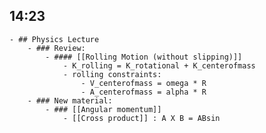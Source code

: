## 14:23
	- ## Physics Lecture
		- ### Review:
			- #### [[Rolling Motion (without slipping)]]
				- K_rolling = K_rotational + K_centerofmass
				- rolling constraints:
					- V_centerofmass = omega * R
					- A_centerofmass = alpha * R
		- ### New material:
			- ### [[Angular momentum]]
				- [[Cross product]] : A X B = ABsin